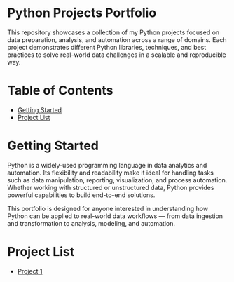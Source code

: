 # Python Projects Portfolio
This repository showcases a collection of my Python projects focused on data preparation, analysis, and automation across a range of domains. Each project demonstrates different Python libraries, techniques, and best practices to solve real-world data challenges in a scalable and reproducible way.

# Table of Contents
- [Getting Started](#getting-started)
- [Project List](#project-list)

# Getting Started
Python is a widely-used programming language in data analytics and automation. Its flexibility and readability make it ideal for handling tasks such as data manipulation, reporting, visualization, and process automation. Whether working with structured or unstructured data, Python provides powerful capabilities to build end-to-end solutions.

This portfolio is designed for anyone interested in understanding how Python can be applied to real-world data workflows — from data ingestion and transformation to analysis, modeling, and automation.

# Project List
- [Project 1]()

  
